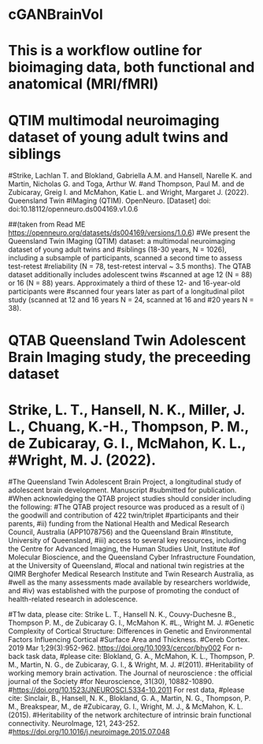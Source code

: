# cGANBrainVol

# This is a workflow outline for bioimaging data, both functional and anatomical (MRI/fMRI)

# QTIM multimodal neuroimaging dataset of young adult twins and siblings 
#Strike, Lachlan T. and Blokland, Gabriella A.M. and Hansell, Narelle K. and Martin, Nicholas G. and Toga, Arthur W. #and Thompson, Paul M. and de Zubicaray, Greig I. and McMahon, Katie L. and Wright, Margaret J. (2022). Queensland Twin #IMaging (QTIM). OpenNeuro. [Dataset] doi: doi:10.18112/openneuro.ds004169.v1.0.6

##(taken from Read ME https://openneuro.org/datasets/ds004169/versions/1.0.6)
#We present the Queensland Twin IMaging (QTIM) dataset: a multimodal neuroimaging dataset of young adult twins and #siblings (18-30 years, N = 1026), including a subsample of participants, scanned a second time to assess test-retest #reliability (N = 78, test-retest interval ~ 3.5 months). The QTAB dataset additionally includes adolescent twins #scanned at age 12 (N = 88) or 16 (N = 88) years. Approximately a third of these 12- and 16-year-old participants were #scanned four years later as part of a longitudinal pilot study (scanned at 12 and 16 years N = 24, scanned at 16 and #20 years N = 38).  

# QTAB Queensland Twin Adolescent Brain Imaging study, the preceeding dataset

# Strike, L. T., Hansell, N. K., Miller, J. L., Chuang, K.-H., Thompson, P. M., de Zubicaray, G. I., McMahon, K. L., #Wright, M. J. (2022). 
#The Queensland Twin Adolescent Brain Project, a longitudinal study of adolescent brain development. Manuscript #submitted for publication. 
#When acknowledging the QTAB project studies should consider including the following: 
  #The QTAB project resource was produced as a result of i) the goodwill and contribution of 422 twin/triplet #participants and their parents, 
  #ii) funding from the National Health and Medical Research Council, Australia (APP1078756) and the Queensland Brain #Institute, University of Queensland,
  #iii) access to several key resources, including the Centre for Advanced Imaging, the Human Studies Unit, Institute #of Molecular Bioscience, and the Queensland Cyber Infrastructure Foundation, at the University of Queensland, 
  #local and national twin registries at the QIMR Berghofer Medical Research Institute and Twin Research Australia, as #well as the many assessments made available by researchers worldwide, and
  #iv) was established with the purpose of promoting the conduct of health-related research in adolescence.
  
  
 #T1w data, please cite: Strike L. T., Hansell N. K., Couvy-Duchesne B., Thompson P. M., de Zubicaray G. I., McMahon K. #L., Wright M. J. 
  #Genetic Complexity of Cortical Structure: Differences in Genetic and Environmental Factors Influencing Cortical #Surface Area and Thickness. 
  #Cereb Cortex. 2019 Mar 1;29(3):952-962. https://doi.org/10.1093/cercor/bhy002 For n-back task data, 
 #please cite: Blokland, G. A., McMahon, K. L., Thompson, P. M., Martin, N. G., de Zubicaray, G. I., & Wright, M. J. 
 #(2011).
  #Heritability of working memory brain activation. The Journal of neuroscience : the official journal of the Society #for Neuroscience, 31(30), 10882-10890. 
    #https://doi.org/10.1523/JNEUROSCI.5334-10.2011 For rest data, 
 #please cite: Sinclair, B., Hansell, N. K., Blokland, G. A., Martin, N. G., Thompson, P. M., Breakspear, M., de #Zubicaray, G. I., Wright, M. J., & McMahon, K. L. (2015). 
   #Heritability of the network architecture of intrinsic brain functional connectivity. NeuroImage, 121, 243-252. #https://doi.org/10.1016/j.neuroimage.2015.07.048
